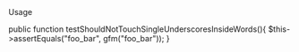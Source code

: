 </h1>Usage</h1>


	
public function testShouldNotTouchSingleUnderscoresInsideWords(){
	$this->assertEquals("foo_bar", gfm("foo_bar"));
}

